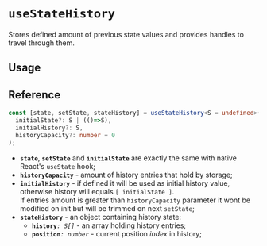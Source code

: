 # `useStateHistory`

Stores defined amount of previous state values and provides handles to travel through them.

## Usage

## Reference

```typescript
const [state, setState, stateHistory] = useStateHistory<S = undefined>(
  initialState?: S | (()=>S),
  initialHistory?: S,
  historyCapacity?: number = 0
);
```

- **`state`**, **`setState`** and **`initialState`** are exactly the same with native React's `useState` hook;
- **`historyCapacity`** - amount of history entries that hold by storage;
- **`initialHistory`** - if defined it will be used as initial history value, otherwise history will equals `[ initialState ]`.  
If entries amount is greater than `historyCapacity` parameter it wont be modified on init but will be trimmed on next `setState`;
- **`stateHistory`** - an object containing history state:
    - **`history`**_`: S[]`_ - an array holding history entries;
    - **`position`**_`: number`_ - current position _index_ in history;
    
